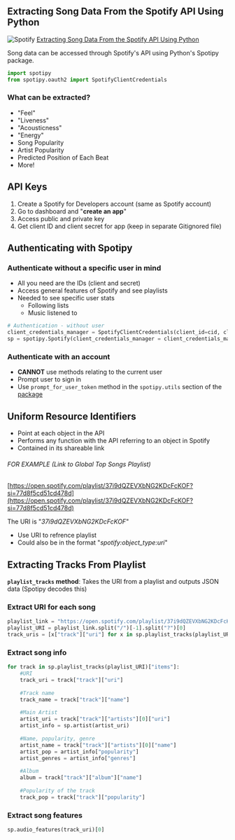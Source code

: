 ## Extracting Song Data From the Spotify API Using Python
![Spotify](https://miro.medium.com/v2/resize:fit:1400/0*B260_-rdgu3tjKxK)
[Extracting Song Data From the Spotify API Using Python](https://towardsdatascience.com/extracting-song-data-from-the-spotify-api-using-python-b1e79388d50)

Song data can be accessed through Spotify's API using Python's Spotipy package.
```python
import spotipy
from spotipy.oauth2 import SpotifyClientCredentials
```
### What can be extracted?
* "Feel"
* "Liveness"
* "Acousticness"
* "Energy"
* Song Popularity
* Artist Popularity
* Predicted Position of Each Beat
* More!

## API Keys
1. Create a Spotify for Developers account (same as Spotify account)
2. Go to dashboard and "**create an app**"
3. Access public and private key
4. Get client ID and client secret for app (keep in separate Gitignored file)

## Authenticating with Spotipy
### Authenticate without a specific user in mind
* All you need are the IDs (client and secret)
* Access general features of Spotify and see playlists
* Needed to see specific user stats
    - Following lists
    - Music listened to
```python
# Authentication - without user
client_credentials_manager = SpotifyClientCredentials(client_id=cid, client_secret=secret)
sp = spotipy.Spotify(client_credentials_manager = client_credentials_manager)
```
### Authenticate with an account
* **CANNOT** use methods relating to the current user
* Prompt user to sign in
* Use `prompt_for_user_token` method in the `spotipy.utils` section of the [package](https://spotipy.readthedocs.io/en/2.19.0/)

## Uniform Resource Identifiers
* Point at each object in the API
* Performs any function with the API referring to an object in Spotify
* Contained in its shareable link
###### FOR EXAMPLE (Link to Global Top Songs Playlist)
[https://open.spotify.com/playlist/37i9dQZEVXbNG2KDcFcKOF?si=77d8f5cd51cd478d](https://open.spotify.com/playlist/37i9dQZEVXbNG2KDcFcKOF?si=77d8f5cd51cd478d)

The URI is "*37i9dQZEVXbNG2KDcFcKOF*"

* Use URI to refrence playlist
* Could also be in the format "*spotify:object_type:uri*"
## Extracting Tracks From Playlist
**`playlist_tracks` method**: Takes the URI from a playlist and outputs JSON data (Spotipy decodes this)

### Extract URI for each song
```python
playlist_link = "https://open.spotify.com/playlist/37i9dQZEVXbNG2KDcFcKOF?si=1333723a6eff4b7f"
playlist_URI = playlist_link.split("/")[-1].split("?")[0]
track_uris = [x["track"]["uri"] for x in sp.playlist_tracks(playlist_URI)["items"]]
```
### Extract song info
```python
for track in sp.playlist_tracks(playlist_URI)["items"]:
    #URI
    track_uri = track["track"]["uri"]
    
    #Track name
    track_name = track["track"]["name"]
    
    #Main Artist
    artist_uri = track["track"]["artists"][0]["uri"]
    artist_info = sp.artist(artist_uri)
    
    #Name, popularity, genre
    artist_name = track["track"]["artists"][0]["name"]
    artist_pop = artist_info["popularity"]
    artist_genres = artist_info["genres"]
    
    #Album
    album = track["track"]["album"]["name"]
    
    #Popularity of the track
    track_pop = track["track"]["popularity"]
```
### Extract song features
```python
sp.audio_features(track_uri)[0]
```